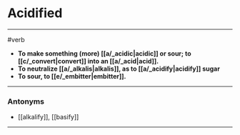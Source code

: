 # Acidified
---
#verb
- **To make something (more) [[a/_acidic|acidic]] or sour; to [[c/_convert|convert]] into an [[a/_acid|acid]].**
- **To neutralize [[a/_alkalis|alkalis]], as to [[a/_acidify|acidify]] sugar**
- **To sour, to [[e/_embitter|embitter]].**
---
### Antonyms
- [[alkalify]], [[basify]]
---
